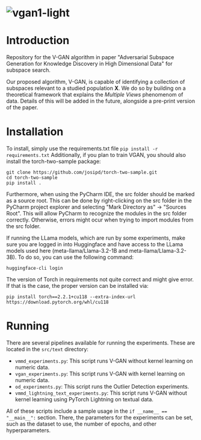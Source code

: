 ![vgan1-light](https://github.com/user-attachments/assets/770fe2f6-8c42-4e4d-b7bd-bf015c46f993)
============================================================================


# Introduction 
Repository for the V-GAN algorithm in paper "Adversarial Subspace Generation for Knowledge Discovery in High Dimensional Data" for subspace search.

Our proposed algorithm, V-GAN, is capable of identifying a collection of subspaces relevant to a studied population $\mathbf{X}$. We do so by building on a theoretical framework that explains the _Multiple Views_ phenomenom of data. 
Details of this will be added in the future, alongside a pre-print version of the paper.


# Installation

To install, simply use the requirements.txt file 
`pip install -r requirements.txt`
Additionally, if you plan to train VGAN, you should also install the torch-two-sample package: 

```
git clone https://github.com/josipd/torch-two-sample.git
cd torch-two-sample
pip install .
```

Furthermore, when using the PyCharm IDE, the src folder should be marked as a source root. This can be done by right-clicking on the src folder in the PyCharm project explorer and selecting "Mark Directory as" -> "Sources Root". This will allow PyCharm to recognize the modules in the src folder correctly.
Otherwise, errors might ocur when trying to import modules from the src folder.

If running the LLama models, which are run by some experiments, make sure you are logged in into Huggingface and have 
access to the LLama models used here (meta-llama/Llama-3.2-1B and meta-llama/Llama-3.2-3B). To do so, you can use the following command:
```
huggingface-cli login
```

The version of Torch in requirements not quite correct and might give error. If that is the case, the proper version can be installed via:
```
pip install torch==2.2.1+cu118 --extra-index-url https://download.pytorch.org/whl/cu118
```

# Running

There are several pipelines available for running the experiments. These are located in the `src/text` directory:
- `vmmd_experiments.py`: This script runs V-GAN without kernel learning on numeric data.
- `vgan_experiments.py`: This script runs V-GAN with kernel learning on numeric data.
- `od_experiments.py`: This script runs the Outlier Detection experiments.
- `vmmd_lightning_text_experiments.py`: This script runs V-GAN without kernel learning using PyTorch Lightning on textual data.

All of these scripts include a sample usage in the `if __name__ == "__main__":` section. There, the parameters for the experiments can be set, such as the dataset to use, the number of epochs, and other hyperparameters.